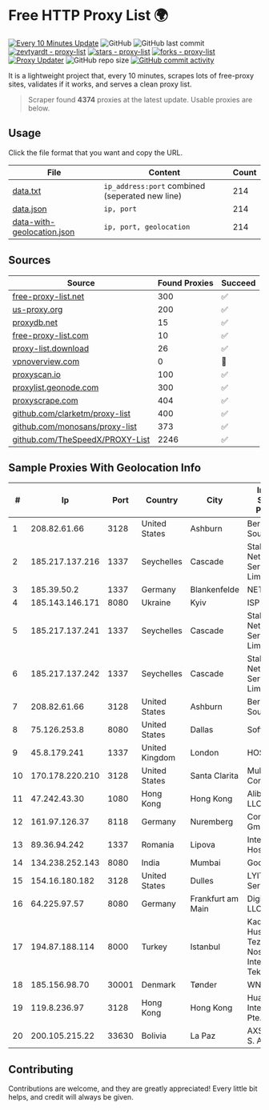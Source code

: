 
# Free HTTP Proxy List 🌍

[![Every 10 Minutes Update](https://github.com/mertguvencli/http-proxy-list/actions/workflows/main.yml/badge.svg?branch=main)](https://github.com/mertguvencli/http-proxy-list/actions/workflows/main.yml)
![GitHub](https://img.shields.io/github/license/mertguvencli/http-proxy-list)
![GitHub last commit](https://img.shields.io/github/last-commit/mertguvencli/http-proxy-list)
[![zevtyardt - proxy-list](https://img.shields.io/static/v1?label=zevtyardt&message=proxy-list&color=blue&logo=github)](https://github.com/zevtyardt/proxy-list "Go to GitHub repo")
[![stars - proxy-list](https://img.shields.io/github/stars/zevtyardt/proxy-list?style=social)](https://github.com/zevtyardt/proxy-list)
[![forks - proxy-list](https://img.shields.io/github/forks/zevtyardt/proxy-list?style=social)](https://github.com/zevtyardt/proxy-list)
[![Proxy Updater](https://github.com/zevtyardt/proxy-list/workflows/Proxy%20Updater/badge.svg)](https://github.com/zevtyardt/proxy-list/actions?query=workflow:"Proxy+Updater")
![GitHub repo size](https://img.shields.io/github/repo-size/zevtyardt/proxy-list)
[![GitHub commit activity](https://img.shields.io/github/commit-activity/m/zevtyardt/proxy-list?logo=commits)](https://github.com/zevtyardt/proxy-list/commits/main)

It is a lightweight project that, every 10 minutes, scrapes lots of free-proxy sites, validates if it works, and serves a clean proxy list.

> Scraper found **4374** proxies at the latest update. Usable proxies are below.

## Usage

Click the file format that you want and copy the URL.

|File|Content|Count|
|----|-------|-----|
|[data.txt](https://raw.githubusercontent.com/mertguvencli/http-proxy-list/main/proxy-list/data.txt)|`ip_address:port` combined (seperated new line)|214|
|[data.json](https://raw.githubusercontent.com/mertguvencli/http-proxy-list/main/proxy-list/data.json)|`ip, port`|214|
|[data-with-geolocation.json](https://raw.githubusercontent.com/mertguvencli/http-proxy-list/main/proxy-list/data-with-geolocation.json)|`ip, port, geolocation`|214|

## Sources

|Source|Found Proxies|Succeed|
|------|-------------|-------|
|[free-proxy-list.net](https://free-proxy-list.net)|300|✅|
|[us-proxy.org](https://www.us-proxy.org)|200|✅|
|[proxydb.net](http://proxydb.net)|15|✅|
|[free-proxy-list.com](https://free-proxy-list.com/?page=&port=&type%5B%5D=http&type%5B%5D=https&up_time=0&search=Search)|10|✅|
|[proxy-list.download](https://www.proxy-list.download/HTTP)|26|✅|
|[vpnoverview.com](https://vpnoverview.com/privacy/anonymous-browsing/free-proxy-servers)|0|🚫|
|[proxyscan.io](https://www.proxyscan.io)|100|✅|
|[proxylist.geonode.com](https://proxylist.geonode.com/api/proxy-list?limit=300&page=1&sort_by=lastChecked&sort_type=desc&protocols=http,https)|300|✅|
|[proxyscrape.com](https://api.proxyscrape.com/v2/?request=displayproxies&protocol=http&timeout=10000&country=all&ssl=all&anonymity=all)|404|✅|
|[github.com/clarketm/proxy-list](https://raw.githubusercontent.com/clarketm/proxy-list/master/proxy-list-raw.txt)|400|✅|
|[github.com/monosans/proxy-list](https://raw.githubusercontent.com/monosans/proxy-list/main/proxies/http.txt)|373|✅|
|[github.com/TheSpeedX/PROXY-List](https://raw.githubusercontent.com/TheSpeedX/PROXY-List/master/http.txt)|2246|✅|


## Sample Proxies With Geolocation Info

|#|Ip|Port|Country|City|Internet Service Provider|
|-|--|----|-------|----|-------------------------|
|1|208.82.61.66|3128|United States|Ashburn|Bernardi Sounds|
|2|185.217.137.216|1337|Seychelles|Cascade|Stallion Network Services Limited|
|3|185.39.50.2|1337|Germany|Blankenfelde|NETZNUTZ|
|4|185.143.146.171|8080|Ukraine|Kyiv|ISP UTELS|
|5|185.217.137.241|1337|Seychelles|Cascade|Stallion Network Services Limited|
|6|185.217.137.242|1337|Seychelles|Cascade|Stallion Network Services Limited|
|7|208.82.61.66|3128|United States|Ashburn|Bernardi Sounds|
|8|75.126.253.8|8080|United States|Dallas|SoftLayer|
|9|45.8.179.241|1337|United Kingdom|London|HOSTLAND|
|10|170.178.220.210|3128|United States|Santa Clarita|Multacom Corporation|
|11|47.242.43.30|1080|Hong Kong|Hong Kong|Alibaba.com LLC|
|12|161.97.126.37|8118|Germany|Nuremberg|Contabo GmbH|
|13|89.36.94.242|1337|Romania|Lipova|Interkvm Host SRL|
|14|134.238.252.143|8080|India|Mumbai|Google LLC|
|15|154.16.180.182|3128|United States|Dulles|LYIT Internet Services|
|16|64.225.97.57|8080|Germany|Frankfurt am Main|DigitalOcean, LLC|
|17|194.87.188.114|8000|Turkey|Istanbul|Kadir Huseyin Tezcan Nosspeed Internet Teknolojileri|
|18|185.156.98.70|30001|Denmark|Tønder|WNB A/S|
|19|119.8.236.97|3128|Hong Kong|Hong Kong|Huawei International Pte. Ltd.|
|20|200.105.215.22|33630|Bolivia|La Paz|AXS Bolivia S. A.|



## Contributing

Contributions are welcome, and they are greatly appreciated! Every
little bit helps, and credit will always be given.

